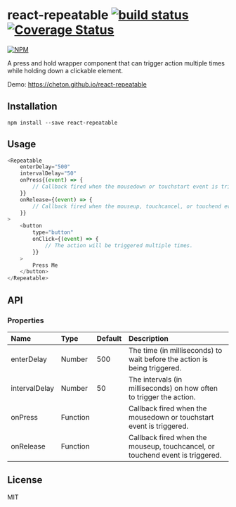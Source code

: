 # react-repeatable [![build status](https://travis-ci.org/cheton/react-repeatable.svg?branch=master)](https://travis-ci.org/cheton/react-repeatable) [![Coverage Status](https://coveralls.io/repos/github/cheton/react-repeatable/badge.svg?branch=master)](https://coveralls.io/github/cheton/react-repeatable?branch=master)

[![NPM](https://nodei.co/npm/@trendmicro/react-repeatable.png?downloads=true&stars=true)](https://nodei.co/npm/@trendmicro/react-repeatable/)

A press and hold wrapper component that can trigger action multiple times while holding down a clickable element.

Demo: https://cheton.github.io/react-repeatable

## Installation

```
npm install --save react-repeatable
```

## Usage

```js
<Repeatable
    enterDelay="500"
    intervalDelay="50"
    onPress{(event) => {
        // Callback fired when the mousedown or touchstart event is triggered.
    }}
    onRelease={(event) => {
        // Callback fired when the mouseup, touchcancel, or touchend event is triggered.
    }}
>
    <button
        type="button"
        onClick={(event) => {
            // The action will be triggered multiple times.
        }}
    >
        Press Me
    </button>
</Repeatable>
```

## API

### Properties

Name | Type | Default | Description
:--- | :--- | :------ | :----------
enterDelay | Number | 500 | The time (in milliseconds) to wait before the action is being triggered.
intervalDelay | Number | 50 | The intervals (in milliseconds) on how often to trigger the action.
onPress | Function | | Callback fired when the mousedown or touchstart event is triggered.
onRelease | Function | | Callback fired when the mouseup, touchcancel, or touchend event is triggered.

## License

MIT
